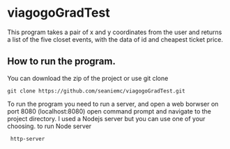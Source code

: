 # viagogoGradTest
This program takes a pair of x and y coordinates from the user and returns a list of the five closet events, with the data of id and cheapest ticket price.  

## How to run the program. 
You can download the zip of the project or use git clone 
```
git clone https://github.com/seaniemc/viagogoGradTest.git
```
To run the program you need to run a server, and open a web borwser on port 8080 (localhost:8080)
open command prompt and navigate to the project directory. I used a Nodejs server but you can use one of your choosing.
to run Node server
```
 http-server
 ```
